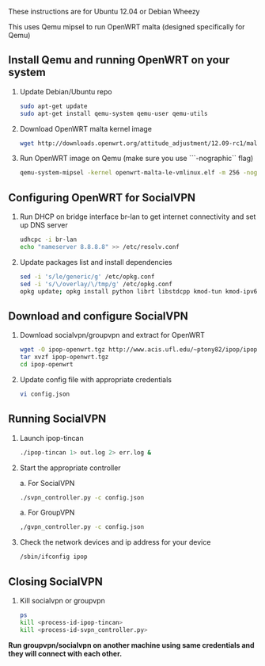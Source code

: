 These instructions are for Ubuntu 12.04 or Debian Wheezy

This uses Qemu mipsel to run OpenWRT malta (designed specifically for Qemu)

## Install Qemu and running OpenWRT on your system

1.  Update Debian/Ubuntu repo

    ```bash
    sudo apt-get update
    sudo apt-get install qemu-system qemu-user qemu-utils
    ```

2.  Download OpenWRT malta kernel image

    ```bash
    wget http://downloads.openwrt.org/attitude_adjustment/12.09-rc1/malta/generic/openwrt-malta-le-vmlinux.elf
    ```

3.  Run OpenWRT image on Qemu (make sure you use ```-nographic`` flag)

    ```bash
    qemu-system-mipsel -kernel openwrt-malta-le-vmlinux.elf -m 256 -nographic
    ```

## Configuring OpenWRT for SocialVPN

1.  Run DHCP on bridge interface br-lan to get internet connectivity and set up DNS server

    ```bash
    udhcpc -i br-lan
    echo "nameserver 8.8.8.8" >> /etc/resolv.conf
    ```

2.  Update packages list and install dependencies

    ```bash
    sed -i 's/le/generic/g' /etc/opkg.conf 
    sed -i 's/\/overlay/\/tmp/g' /etc/opkg.conf
    opkg update; opkg install python librt libstdcpp kmod-tun kmod-ipv6 libpthread wget
    ```

## Download and configure SocialVPN

1.  Download socialvpn/groupvpn and extract for OpenWRT

    ```bash
    wget -O ipop-openwrt.tgz http://www.acis.ufl.edu/~ptony82/ipop/ipop-openwrt.tgz
    tar xvzf ipop-openwrt.tgz
    cd ipop-openwrt
    ```

2.  Update config file with appropriate credentials

    ```bash
    vi config.json
    ```

## Running SocialVPN

1.  Launch ipop-tincan

    ```bash
    ./ipop-tincan 1> out.log 2> err.log &
    ```

2.  Start the appropriate controller

    a.   For SocialVPN

    ```bash
    ./svpn_controller.py -c config.json
    ```

    a.   For GroupVPN

    ```bash
    ,/gvpn_controller.py -c config.json
    ```

3.  Check the network devices and ip address for your device

    ```bash
    /sbin/ifconfig ipop
    ```

## Closing SocialVPN

1.  Kill socialvpn or groupvpn

    ```bash
    ps
    kill <process-id-ipop-tincan>
    kill <process-id-svpn_controller.py>
    ```

**Run groupvpn/socialvpn on another machine using same credentials and they will connect
with each other.**
